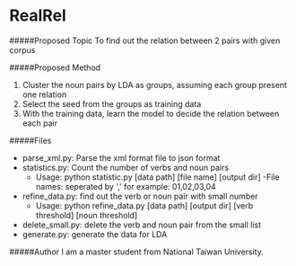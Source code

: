 RealRel
=======

#####Proposed Topic
To find out the relation between 2 pairs with given corpus

#####Proposed Method
1. Cluster the noun pairs by LDA as groups, assuming each group present one relation
2. Select the seed from the groups as training data
3. With the training data, learn the model to decide the relation between each pair

#####Files
* parse_xml.py: Parse the xml format file to json format
* statistics.py: Count the number of verbs and noun pairs
  - Usage: python statistic.py [data path] [file name] [output dir]
  -File names: seperated by ',' for example: 01,02,03,04
* refine_data.py: find out the verb or noun pair with small number
  - Usage: python refine_data.py [data path] [output dir] [verb threshold] [noun threshold]
* delete_small.py: delete the verb and noun pair from the small list
* generate.py: generate the data for LDA

#####Author
I am a master student from National Taiwan University.

